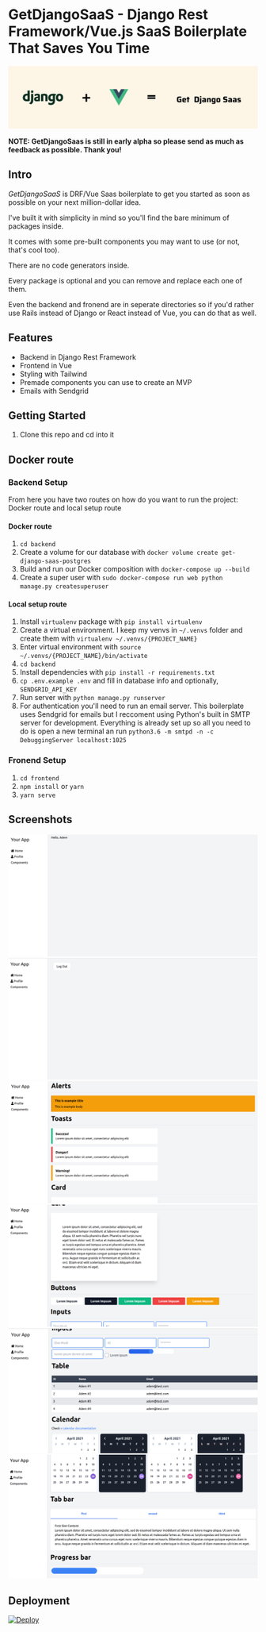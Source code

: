 # GetDjangoSaaS - Django Rest Framework/Vue.js SaaS Boilerplate That Saves You Time

![banner](docs/screenshots/banner.png)

**NOTE: GetDjangoSaas is still in early alpha so please send as much as feedback as possible. Thank you!**

## Intro

*GetDjangoSaaS* is DRF/Vue Saas boilerplate to get you started as soon as possible on your next million-dollar idea.

I've built it with simplicity in mind so you'll find the bare minimum of packages inside.

It comes with some pre-built components you may want to use (or not, that's cool too).

There are no code generators inside.

Every package is optional and you can remove and replace each one of them. 

Even the backend and fronend are in seperate directories so if you'd rather use Rails instead of Django or React instead of Vue, you can do that as well.


## Features

- Backend in Django Rest Framework
- Frontend in Vue
- Styling with Tailwind
- Premade components you can use to create an MVP
- Emails with Sendgrid

## Getting Started

1. Clone this repo and cd into it


## Docker route


### Backend Setup

From here you have two routes on how do you want to run the project: Docker route and local setup route

#### Docker route

1. `cd backend` 
2. Create a volume for our database with `docker volume create get-django-saas-postgres`
3. Build and run our Docker composition with `docker-compose up --build`
4. Create a super user with `sudo docker-compose run web python manage.py createsuperuser`

#### Local setup route

1. Install `virtualenv` package with `pip install virtualenv`
2. Create a virtual environment. I keep my venvs in `~/.venvs` folder and create them with `virtualenv ~/.venvs/{PROJECT_NAME}`
3. Enter virtual environment with `source ~/.venvs/{PROJECT_NAME}/bin/activate`
4. `cd backend`
5. Install dependencies with `pip install -r requirements.txt`
6. `cp .env.example .env` and fill in database info and optionally, `SENDGRID_API_KEY`
7. Run server with `python manage.py runserver`
8. For authentication you'll need to run an email server. This boilerplate uses Sendgrid for emails but I reccoment using Python's built in SMTP server for development. Everything is already set up so all you need to do is open a new terminal an run `python3.6 -m smtpd -n -c DebuggingServer localhost:1025`

### Fronend Setup

1. `cd frontend`
2. `npm install` or `yarn`
3. `yarn serve`

## Screenshots

![home](docs/screenshots/home.png)
![profile](docs/screenshots/profile.png)
![components_1](docs/screenshots/components_1.png)
![components_2](docs/screenshots/components_2.png)
![components_3](docs/screenshots/components_3.png)
![components_4](docs/screenshots/components_4.png)

## Deployment

[![Deploy](https://www.herokucdn.com/deploy/button.png)](https://heroku.com/deploy)
